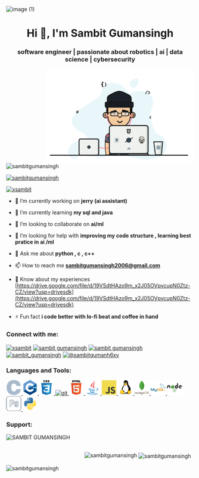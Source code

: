 ![image (1)](https://github.com/user-attachments/assets/39da1b9f-e304-4bd2-a639-6c3a9d7c55b8)


<h1 align="center">Hi 👋, I'm Sambit Gumansingh</h1>
<h3 align="center">software engineer | passionate about robotics | ai | data science | cybersecurity</h3>


<img align="right" alt="coding" width="400" src="https://raw.githubusercontent.com/AlaeddineMessadi/AlaeddineMessadi/main/web-developer-chilling.gif">

<p align="left"> <img src="https://komarev.com/ghpvc/?username=sambitgumansingh&label=Profile%20views&color=0e75b6&style=flat" alt="sambitgumansingh" /> </p>

<p align="left"> <a href="https://github.com/ryo-ma/github-profile-trophy"><img src="https://github-profile-trophy.vercel.app/?username=sambitgumansingh" alt="sambitgumansingh" /></a> </p>

<p align="left"> <a href="https://twitter.com/xsambit" target="blank"><img src="https://img.shields.io/twitter/follow/xsambit?logo=twitter&style=for-the-badge" alt="xsambit" /></a> </p>

- 🔭 I’m currently working on **jerry (ai assistant)**

- 🌱 I’m currently learning **my sql and java**

- 👯 I’m looking to collaborate on **ai/ml**

- 🤝 I’m looking for help with **improving my code structure , learning best pratice in ai /ml**

- 💬 Ask me about **python , c , c++**

- 📫 How to reach me **sambitgumansingh2006@gmail.com**

- 📄 Know about my experiences [https://drive.google.com/file/d/19VSdtHAzo9m_x2J05OVpvcupN0Ztz-CZ/view?usp=drivesdk](https://drive.google.com/file/d/19VSdtHAzo9m_x2J05OVpvcupN0Ztz-CZ/view?usp=drivesdk)

- ⚡ Fun fact **i code better with lo-fi beat and coffee in hand**

<h3 align="left">Connect with me:</h3>
<p align="left">
<a href="https://twitter.com/xsambit" target="blank"><img align="center" src="https://raw.githubusercontent.com/rahuldkjain/github-profile-readme-generator/master/src/images/icons/Social/twitter.svg" alt="xsambit" height="30" width="40" /></a>
<a href="https://linkedin.com/in/sambit gumansingh" target="blank"><img align="center" src="https://raw.githubusercontent.com/rahuldkjain/github-profile-readme-generator/master/src/images/icons/Social/linked-in-alt.svg" alt="sambit gumansingh" height="30" width="40" /></a>
<a href="https://fb.com/sambit gumansingh" target="blank"><img align="center" src="https://raw.githubusercontent.com/rahuldkjain/github-profile-readme-generator/master/src/images/icons/Social/facebook.svg" alt="sambit gumansingh" height="30" width="40" /></a>
<a href="https://instagram.com/sambit_gumansingh" target="blank"><img align="center" src="https://raw.githubusercontent.com/rahuldkjain/github-profile-readme-generator/master/src/images/icons/Social/instagram.svg" alt="sambit_gumansingh" height="30" width="40" /></a>
<a href="https://auth.geeksforgeeks.org/user/@sambitgumanh6xy" target="blank"><img align="center" src="https://raw.githubusercontent.com/rahuldkjain/github-profile-readme-generator/master/src/images/icons/Social/geeks-for-geeks.svg" alt="@sambitgumanh6xy" height="30" width="40" /></a>
</p>

<h3 align="left">Languages and Tools:</h3>
<p align="left"> <a href="https://www.cprogramming.com/" target="_blank" rel="noreferrer"> <img src="https://raw.githubusercontent.com/devicons/devicon/master/icons/c/c-original.svg" alt="c" width="40" height="40"/> </a> <a href="https://www.w3schools.com/cpp/" target="_blank" rel="noreferrer"> <img src="https://raw.githubusercontent.com/devicons/devicon/master/icons/cplusplus/cplusplus-original.svg" alt="cplusplus" width="40" height="40"/> </a> <a href="https://www.w3schools.com/css/" target="_blank" rel="noreferrer"> <img src="https://raw.githubusercontent.com/devicons/devicon/master/icons/css3/css3-original-wordmark.svg" alt="css3" width="40" height="40"/> </a> <a href="https://git-scm.com/" target="_blank" rel="noreferrer"> <img src="https://www.vectorlogo.zone/logos/git-scm/git-scm-icon.svg" alt="git" width="40" height="40"/> </a> <a href="https://www.w3.org/html/" target="_blank" rel="noreferrer"> <img src="https://raw.githubusercontent.com/devicons/devicon/master/icons/html5/html5-original-wordmark.svg" alt="html5" width="40" height="40"/> </a> <a href="https://www.java.com" target="_blank" rel="noreferrer"> <img src="https://raw.githubusercontent.com/devicons/devicon/master/icons/java/java-original.svg" alt="java" width="40" height="40"/> </a> <a href="https://developer.mozilla.org/en-US/docs/Web/JavaScript" target="_blank" rel="noreferrer"> <img src="https://raw.githubusercontent.com/devicons/devicon/master/icons/javascript/javascript-original.svg" alt="javascript" width="40" height="40"/> </a> <a href="https://www.linux.org/" target="_blank" rel="noreferrer"> <img src="https://raw.githubusercontent.com/devicons/devicon/master/icons/linux/linux-original.svg" alt="linux" width="40" height="40"/> </a> <a href="https://www.mongodb.com/" target="_blank" rel="noreferrer"> <img src="https://raw.githubusercontent.com/devicons/devicon/master/icons/mongodb/mongodb-original-wordmark.svg" alt="mongodb" width="40" height="40"/> </a> <a href="https://www.mysql.com/" target="_blank" rel="noreferrer"> <img src="https://raw.githubusercontent.com/devicons/devicon/master/icons/mysql/mysql-original-wordmark.svg" alt="mysql" width="40" height="40"/> </a> <a href="https://nodejs.org" target="_blank" rel="noreferrer"> <img src="https://raw.githubusercontent.com/devicons/devicon/master/icons/nodejs/nodejs-original-wordmark.svg" alt="nodejs" width="40" height="40"/> </a> <a href="https://www.photoshop.com/en" target="_blank" rel="noreferrer"> <img src="https://raw.githubusercontent.com/devicons/devicon/master/icons/photoshop/photoshop-line.svg" alt="photoshop" width="40" height="40"/> </a> <a href="https://www.python.org" target="_blank" rel="noreferrer"> <img src="https://raw.githubusercontent.com/devicons/devicon/master/icons/python/python-original.svg" alt="python" width="40" height="40"/> </a> </p>

<h3 align="left">Support:</h3>
<p><a href="https://www.buymeacoffee.com/SAMBIT GUMANSINGH"> <img align="left" src="https://cdn.buymeacoffee.com/buttons/v2/default-yellow.png" height="50" width="210" alt="SAMBIT GUMANSINGH" /></a></p><br><br>

<p><img align="left" src="https://github-readme-stats.vercel.app/api/top-langs?username=sambitgumansingh&show_icons=true&locale=en&layout=compact" alt="sambitgumansingh" /></p>

<p>&nbsp;<img align="center" src="https://github-readme-stats.vercel.app/api?username=sambitgumansingh&show_icons=true&locale=en" alt="sambitgumansingh" /></p>

<p><img align="center" src="https://github-readme-streak-stats.herokuapp.com/?user=sambitgumansingh&" alt="sambitgumansingh" /></p>
